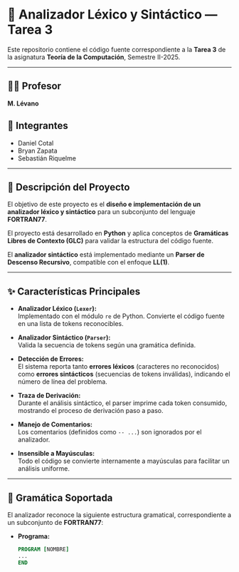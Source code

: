# 🧠 Analizador Léxico y Sintáctico — Tarea 3

Este repositorio contiene el código fuente correspondiente a la **Tarea 3** de la asignatura **Teoría de la Computación**, Semestre II-2025.

---

## 👨‍🏫 Profesor

**M. Lévano**

## 👥 Integrantes

- Daniel Cotal  
- Bryan Zapata  
- Sebastián Riquelme  

---

## 📜 Descripción del Proyecto

El objetivo de este proyecto es el **diseño e implementación de un analizador léxico y sintáctico** para un subconjunto del lenguaje **FORTRAN77**.  

El proyecto está desarrollado en **Python** y aplica conceptos de **Gramáticas Libres de Contexto (GLC)** para validar la estructura del código fuente.  

El **analizador sintáctico** está implementado mediante un **Parser de Descenso Recursivo**, compatible con el enfoque **LL(1)**.

---

## ✨ Características Principales

- **Analizador Léxico (`Lexer`):**  
  Implementado con el módulo `re` de Python. Convierte el código fuente en una lista de tokens reconocibles.

- **Analizador Sintáctico (`Parser`):**  
  Valida la secuencia de tokens según una gramática definida.

- **Detección de Errores:**  
  El sistema reporta tanto **errores léxicos** (caracteres no reconocidos) como **errores sintácticos** (secuencias de tokens inválidas), indicando el número de línea del problema.

- **Traza de Derivación:**  
  Durante el análisis sintáctico, el parser imprime cada token consumido, mostrando el proceso de derivación paso a paso.

- **Manejo de Comentarios:**  
  Los comentarios (definidos como `-- ...`) son ignorados por el analizador.

- **Insensible a Mayúsculas:**  
  Todo el código se convierte internamente a mayúsculas para facilitar un análisis uniforme.

---

## 📖 Gramática Soportada

El analizador reconoce la siguiente estructura gramatical, correspondiente a un subconjunto de **FORTRAN77**:

- **Programa:**  
  ```fortran
  PROGRAM [NOMBRE]
  ...
  END
